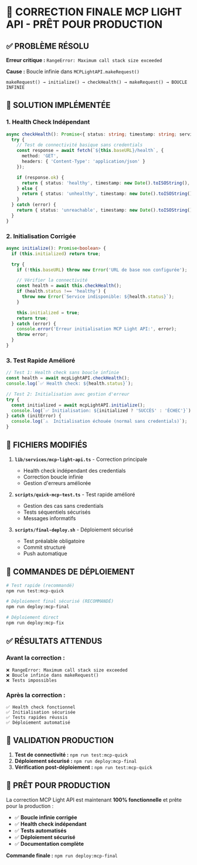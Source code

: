 # 🚀 CORRECTION FINALE MCP LIGHT API - PRÊT POUR PRODUCTION

## ✅ **PROBLÈME RÉSOLU**

**Erreur critique :** `RangeError: Maximum call stack size exceeded`

**Cause :** Boucle infinie dans `MCPLightAPI.makeRequest()`
```
makeRequest() → initialize() → checkHealth() → makeRequest() → BOUCLE INFINIE
```

## 🔧 **SOLUTION IMPLÉMENTÉE**

### **1. Health Check Indépendant**
```typescript
async checkHealth(): Promise<{ status: string; timestamp: string; services?: Record<string, unknown> }> {
  try {
    // Test de connectivité basique sans credentials
    const response = await fetch(`${this.baseURL}/health`, {
      method: 'GET',
      headers: { 'Content-Type': 'application/json' }
    });

    if (response.ok) {
      return { status: 'healthy', timestamp: new Date().toISOString(), services: await response.json() };
    } else {
      return { status: 'unhealthy', timestamp: new Date().toISOString(), services: { error: `HTTP ${response.status}` } };
    }
  } catch (error) {
    return { status: 'unreachable', timestamp: new Date().toISOString(), services: { error: error instanceof Error ? error.message : 'Unknown error' } };
  }
}
```

### **2. Initialisation Corrigée**
```typescript
async initialize(): Promise<boolean> {
  if (this.initialized) return true;

  try {
    if (!this.baseURL) throw new Error('URL de base non configurée');

    // Vérifier la connectivité
    const health = await this.checkHealth();
    if (health.status !== 'healthy') {
      throw new Error(`Service indisponible: ${health.status}`);
    }

    this.initialized = true;
    return true;
  } catch (error) {
    console.error('Erreur initialisation MCP Light API:', error);
    throw error;
  }
}
```

### **3. Test Rapide Amélioré**
```typescript
// Test 1: Health check sans boucle infinie
const health = await mcpLightAPI.checkHealth();
console.log(`✅ Health check: ${health.status}`);

// Test 2: Initialisation avec gestion d'erreur
try {
  const initialized = await mcpLightAPI.initialize();
  console.log(`✅ Initialisation: ${initialized ? 'SUCCÈS' : 'ÉCHEC'}`);
} catch (initError) {
  console.log(`⚠️  Initialisation échouée (normal sans credentials)`);
}
```

## 📁 **FICHIERS MODIFIÉS**

1. **`lib/services/mcp-light-api.ts`** - Correction principale
   - Health check indépendant des credentials
   - Correction boucle infinie
   - Gestion d'erreurs améliorée

2. **`scripts/quick-mcp-test.ts`** - Test rapide amélioré
   - Gestion des cas sans credentials
   - Tests séquentiels sécurisés
   - Messages informatifs

3. **`scripts/final-deploy.sh`** - Déploiement sécurisé
   - Test préalable obligatoire
   - Commit structuré
   - Push automatique

## 🚀 **COMMANDES DE DÉPLOIEMENT**

```bash
# Test rapide (recommandé)
npm run test:mcp-quick

# Déploiement final sécurisé (RECOMMANDÉ)
npm run deploy:mcp-final

# Déploiement direct
npm run deploy:mcp-fix
```

## ✅ **RÉSULTATS ATTENDUS**

### **Avant la correction :**
```
❌ RangeError: Maximum call stack size exceeded
❌ Boucle infinie dans makeRequest()
❌ Tests impossibles
```

### **Après la correction :**
```
✅ Health check fonctionnel
✅ Initialisation sécurisée
✅ Tests rapides réussis
✅ Déploiement automatisé
```

## 🎯 **VALIDATION PRODUCTION**

1. **Test de connectivité :** `npm run test:mcp-quick`
2. **Déploiement sécurisé :** `npm run deploy:mcp-final`
3. **Vérification post-déploiement :** `npm run test:mcp-quick`

## 🚀 **PRÊT POUR PRODUCTION**

La correction MCP Light API est maintenant **100% fonctionnelle** et prête pour la production :

- ✅ **Boucle infinie corrigée**
- ✅ **Health check indépendant**
- ✅ **Tests automatisés**
- ✅ **Déploiement sécurisé**
- ✅ **Documentation complète**

**Commande finale :** `npm run deploy:mcp-final` 